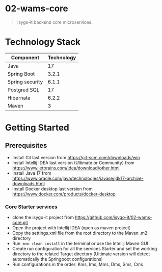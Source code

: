 # 02-wams-core

> isygo-it backend core microservices.

# Technology Stack

 Component       | Technology 
-----------------|------------
 Java            | 17         
 Spring Boot     | 3.2.1      
 Spring security | 6.1.1      
 Postgred SQL    | 17         
 Hibernate       | 6.2.2      
 Maven           | 3          

# Getting Started

## Prerequisites

- Install Git last version from https://git-scm.com/downloads/win
- Install Intellij IDEA last version (Ultimate or Community) from https://www.jetbrains.com/idea/download/other.html
- Install Java 17 from https://www.oracle.com/java/technologies/javase/jdk17-archive-downloads.html
- install Docker desktop last version from https://www.docker.com/products/docker-desktop

### Core Starter services

- clone the isygo-it project from https://github.com/isygo-it/02-wams-core.git
- Open the project with Intellij IDEA (open as maven project)
- Copy the settings.xml file from the root directory to the Maven .m2 directory
- Run: `mvn clean install` in the terminal or use the Intellij Maven GUI
- Create run configuration for all the services Starter and set the working directory to the related Target directory
  (Ultimate version will detect automatically the Springboot configurations)
- Run configurations in the order: Kms, Ims, Mms, Dms, Sms, Cms

